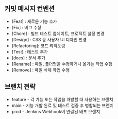 ## 커밋 메시지 컨벤션 
- [Feat]       : 새로운 기능 추가
- [Fix]        : 버그 수정
- [Chore]      : 빌드 테스트 업데이트, 프로젝트 설정 변경
- [Design]     : CSS 등 사용자 UI 디자인 변경
- [Refactoring]: 코드 리팩토링
- [Test]       : 테스트 추가
- [docs]       : 문서 추가
- [Rename]     : 파일, 폴더명을 수정하거나 옮기는 작업 수행
- [Remove]     : 파일 삭제 작업 수행

## 브랜치 전략
- feature - 각 기능 또는 작업을 개발할 때 사용하는 브랜치
- main - 기능 개발 완료 및 테스트 검증 후 병합되는 브랜치
- prod - Jenkins Webhook이 연결된 배포 브랜치
